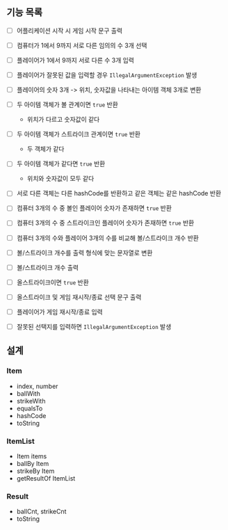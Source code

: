 ## 기능 목록

- [ ] 어플리케이션 시작 시 게임 시작 문구 출력

- [ ] 컴퓨터가 1에서 9까지 서로 다른 임의의 수 3개 선택

- [ ] 플레이어가 1에서 9까지 서로 다른 수 3개 입력
- [ ] 플레이어가 잘못된 값을 입력할 경우 `IllegalArgumentException` 발생


- [ ] 플레이어의 숫자 3개 -> 위치, 숫자값을 나타내는 아이템 객체 3개로 변환
- [ ] 두 아이템 객체가 볼 관계이면 `true` 반환
  - 위치가 다르고 숫자값이 같다
- [ ] 두 아이템 객체가 스트라이크 관계이면 `true` 반환
  - 두 객체가 같다
- [ ] 두 아이템 객체가 같다면 `true` 반환
  - 위치와 숫자값이 모두 같다
- [ ] 서로 다른 객체는 다른 hashCode를 반환하고 같은 객체는 같은 hashCode 반환


- [ ] 컴퓨터 3개의 수 중 볼인 플레이어 숫자가 존재하면 `true` 반환
- [ ] 컴퓨터 3개의 수 중 스트라이크인 플레이어 숫자가 존재하면 `true` 반환
- [ ] 컴퓨터 3개의 수와 플레이어 3개의 수를 비교해 볼/스트라이크 개수 반환
- [ ] 볼/스트라이크 개수를 출력 형식에 맞는 문자열로 변환

- [ ] 볼/스트라이크 개수 출력
- [ ] 올스트라이크이면 `true` 반환

- [ ] 올스트라이크 및 게임 재시작/종료 선택 문구 출력

- [ ] 플레이어가 게임 재시작/종료 입력
- [ ] 잘못된 선택지를 입력하면 `IllegalArgumentException` 발생


## 설계


### Item
- index, number
- ballWith
- strikeWith
- equalsTo
- hashCode
- toString

### ItemList
- Item items
- ballBy Item
- strikeBy Item
- getResultOf ItemList

### Result
- ballCnt, strikeCnt
- toString


